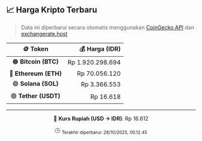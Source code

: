 

<!-- HARGA_KRIPTO -->
## 📈 Harga Kripto Terbaru

> Data ini diperbarui secara otomatis menggunakan [CoinGecko API](https://www.coingecko.com/) dan [exchangerate.host](https://exchangerate.host/)

<div align="center">

| 🪙 Token | 💰 Harga (IDR) |
|:------:|---------------:|
| 🟠 **Bitcoin (BTC)**   | Rp 1.920.298.694 |
| 🔵 **Ethereum (ETH)**  | Rp 70.056.120 |
| 🟣 **Solana (SOL)**    | Rp 3.366.553 |
| 🟢 **Tether (USDT)**   | Rp 16.618 |

---

💱 **Kurs Rupiah (USD → IDR)**: Rp 16.612

🕒 <sub>Terakhir diperbarui: 28/10/2025, 00.12.45</sub>

</div>
<!-- /HARGA_KRIPTO -->